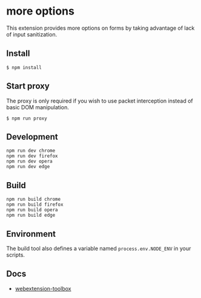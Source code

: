# more options

This extension provides more options on forms by taking advantage of lack of input sanitization.

## Install

	$ npm install
	
## Start proxy
The proxy is only required if you wish to use packet interception instead of basic DOM manipulation. 

    $ npm run proxy

## Development

    npm run dev chrome
    npm run dev firefox
    npm run dev opera
    npm run dev edge

## Build

    npm run build chrome
    npm run build firefox
    npm run build opera
    npm run build edge

## Environment

The build tool also defines a variable named `process.env.NODE_ENV` in your scripts. 

## Docs

* [webextension-toolbox](https://github.com/HaNdTriX/webextension-toolbox)
